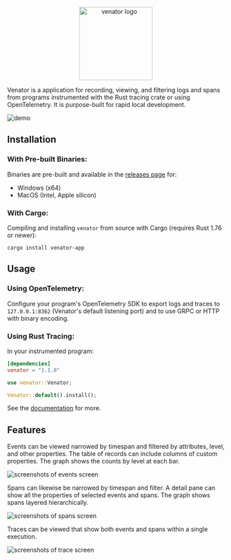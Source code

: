 <p align="center">
  <picture>
    <source media="(prefers-color-scheme: dark)" height=170 srcset="docs/images/icon-dark.svg">
    <source media="(prefers-color-scheme: light)" height=170 srcset="docs/images/icon-light.svg">
    <img alt="venator logo" height=170 src="docs/images/icon-light.svg">
  </picture>
</p>

Venator is a application for recording, viewing, and filtering logs and spans
from programs instrumented with the Rust tracing crate or using OpenTelemetry.
It is purpose-built for rapid local development.

<picture>
  <img alt="demo" src="docs/images/screenshot-demo.gif">
</picture>

## Installation

### With Pre-built Binaries:

Binaries are pre-built and available in the [releases page](https://github.com/kmdreko/venator/releases) for:
- Windows (x64)
- MacOS (Intel, Apple silicon)

### With Cargo:

Compiling and installing `venator` from source with Cargo (requires Rust 1.76 or
newer):

```
cargo install venator-app
```

## Usage

### Using OpenTelemetry:

Configure your program's OpenTelemetry SDK to export logs and traces to
`127.0.0.1:8362` (Venator's default listening port) and to use GRPC or HTTP with
binary encoding.

### Using Rust Tracing:

In your instrumented program:

```toml
[dependencies]
venator = "1.1.0"
```

```rust
use venator::Venator;

Venator::default().install();
```

See the [documentation](https://docs.rs/venator/latest/venator/) for more.

## Features

Events can be viewed narrowed by timespan and filtered by attributes, level, and
other properties. The table of records can include columns of custom properties.
The graph shows the counts by level at each bar.

<picture>
  <img alt="screenshots of events screen" src="docs/images/screenshot-events.png">
</picture>

Spans can likewise be narrowed by timespan and filter. A detail pane can show
all the properties of selected events and spans. The graph shows spans layered
hierarchically.

<picture>
  <img alt="screenshots of spans screen" src="docs/images/screenshot-spans.png">
</picture>

Traces can be viewed that show both events and spans within a single execution.

<picture>
  <img alt="screenshots of trace screen" src="docs/images/screenshot-traces.png">
</picture>
